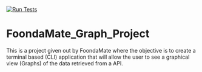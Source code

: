 [![Run Tests](https://github.com/GingerNinja2962/FoondaMate_Graph_Project/actions/workflows/Tests_runner.yml/badge.svg?branch=main&event=push)](https://github.com/GingerNinja2962/FoondaMate_Graph_Project/actions/workflows/Tests_runner.yml)
# FoondaMate_Graph_Project
This is a project given out by FoondaMate where the objective is to create a terminal based (CLI) application that will allow the user to see a graphical view (Graphs) of the data retrieved from a API.
